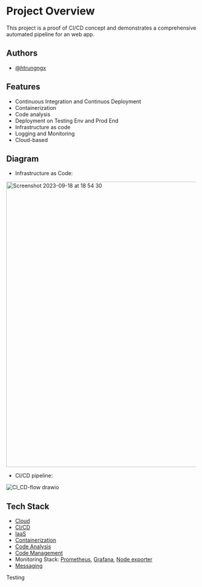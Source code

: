 # Project Overview

This project is a proof of CI/CD concept and demonstrates a comprehensive automated pipeline for an web app.

## Authors

- [@htrungngx](https://github.com/htrungngx)

## Features
- Continuous Integration and Continuos Deployment
- Containerization
- Code analysis 
- Deployment on Testing Env and Prod End
- Infrastructure as code 
- Logging and Monitoring 
- Cloud-based

## Diagram
- Infrastructure as Code:

<img width="756" alt="Screenshot 2023-09-18 at 18 54 30" src="https://github.com/htrungngx/MovieWebApp/assets/83159640/1eddd104-2929-442e-82d2-dd6611fb5e92">

- CI/CD pipeline:

![CI_CD-flow drawio](https://github.com/htrungngx/MovieWebApp/assets/83159640/7e20dd19-46d1-4ccf-a477-3953c1147c8a)

## Tech Stack
- [Cloud](https://cloud.google.com/?hl=en)
- [CI/CD](https://www.jenkins.io/)
- [IaaS](https://www.terraform.io/)
- [Containerization](https://www.docker.com/)
- [Code Analysis](https://www.sonarsource.com/products/sonarqube/)
- [Code Management](https://github.com/)
- Monitoring Stack: [Prometheus](https://prometheus.io/), [Grafana](https://grafana.com/), [Node exporter](https://github.com/prometheus/node_exporter)
- [Messaging](https://web.telegram.org/)


Testing 